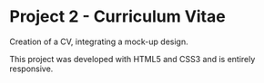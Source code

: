 # Project 2 - Curriculum Vitae

Creation of a CV, integrating a mock-up design.

This project was developed with HTML5 and CSS3 and is entirely responsive.
